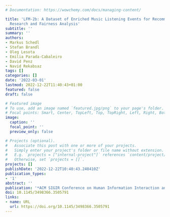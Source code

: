 ```yaml
---
# Documentation: https://wowchemy.com/docs/managing-content/

title: 'LFM-2b: A Dataset of Enriched Music Listening Events for Recommender Systems
  Research and Fairness Analysis'
subtitle: ''
summary: ''
authors:
- Markus Schedl
- Stefan Brandl
- Oleg Lesota
- Emilia Parada-Cabaleiro
- David Penz
- Navid Rekabsaz
tags: []
categories: []
date: '2022-03-01'
lastmod: 2022-12-22T11:40:43+01:00
featured: false
draft: false

# Featured image
# To use, add an image named `featured.jpg/png` to your page's folder.
# Focal points: Smart, Center, TopLeft, Top, TopRight, Left, Right, BottomLeft, Bottom, BottomRight.
image:
  caption: ''
  focal_point: ''
  preview_only: false

# Projects (optional).
#   Associate this post with one or more of your projects.
#   Simply enter your project's folder or file name without extension.
#   E.g. `projects = ["internal-project"]` references `content/project/deep-learning/index.md`.
#   Otherwise, set `projects = []`.
projects: []
publishDate: '2022-12-22T10:40:43.248410Z'
publication_types:
- '1'
abstract: ''
publication: '*ACM SIGIR Conference on Human Information Interaction and Retrieval*'
doi: 10.1145/3498366.3505791
links:
- name: URL
  url: https://doi.org/10.1145/3498366.3505791
---
```

